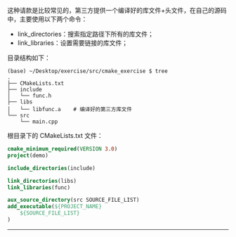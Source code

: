 
这种请款是比较常见的，第三方提供一个编译好的库文件+头文件，在自己的源码中，主要使用以下两个命令：

* link_directories：搜索指定路径下所有的库文件；
* link_libraries：设置需要链接的库文件；


目录结构如下：
```shell
(base) ~/Desktop/exercise/src/cmake_exercise $ tree
.
├── CMakeLists.txt
├── include
│   └── func.h
├── libs
│   └── libfunc.a    # 编译好的第三方库文件
└── src
    └── main.cpp
```

根目录下的 CMakeLists.txt 文件：
```cmake
cmake_minimum_required(VERSION 3.0)
project(demo)

include_directories(include)

link_directories(libs)
link_libraries(func)

aux_source_directory(src SOURCE_FILE_LIST)
add_executable(${PROJECT_NAME}
    ${SOURCE_FILE_LIST}
)
```

---
